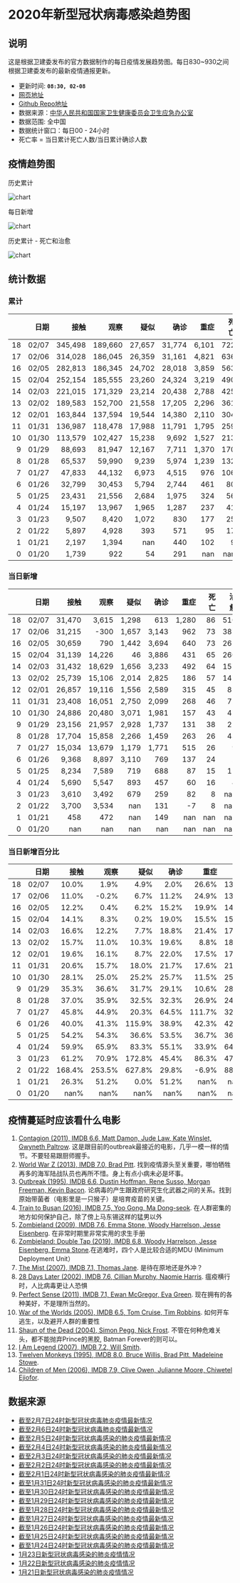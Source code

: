 
# 2020年新型冠状病毒感染趋势图

## 说明

这是根据卫建委发布的官方数据制作的每日疫情发展趋势图。每日830~930之间根据卫建委发布的最新疫情通报更新。

- 更新时间: **`08:30, 02-08`**
- [网页地址](https://zire.github.io/pandemic2020/)
- [Github Repo地址](https://github.com/zire/pandemic2020)
- 数据来源：[中华人民共和国国家卫生健康委员会卫生应急办公室](http://www.nhc.gov.cn/)
- 数据范围: 全中国
- 数据统计窗口：每日00 - 24小时
- 死亡率 = 当日累计死亡人数/当日累计确诊人数

## 疫情趋势图

历史累计

![chart](charts/chart_big_4_ltd.png)

每日新增

![chart](charts/chart_big_4_net_new.png)

历史累计 - 死亡和治愈

![chart](charts/chart_DnC_LTD.png)

## 统计数据

### 累计

|    |   日期 |    接触 |    观察 |   疑似 |   确诊 |   重症 |   死亡 |   治愈 |
|---:|-------:|--------:|--------:|-------:|-------:|-------:|-------:|-------:|
| 18 |  02/07 | 345,498 | 189,660 | 27,657 | 31,774 |  6,101 |    722 |  2,050 |
| 17 |  02/06 | 314,028 | 186,045 | 26,359 | 31,161 |  4,821 |    636 |  1,540 |
| 16 |  02/05 | 282,813 | 186,345 | 24,702 | 28,018 |  3,859 |    563 |  1,153 |
| 15 |  02/04 | 252,154 | 185,555 | 23,260 | 24,324 |  3,219 |    490 |    892 |
| 14 |  02/03 | 221,015 | 171,329 | 23,214 | 20,438 |  2,788 |    425 |    632 |
| 13 |  02/02 | 189,583 | 152,700 | 21,558 | 17,205 |  2,296 |    361 |    475 |
| 12 |  02/01 | 163,844 | 137,594 | 19,544 | 14,380 |  2,110 |    304 |    328 |
| 11 |  01/31 | 136,987 | 118,478 | 17,988 | 11,791 |  1,795 |    259 |    243 |
| 10 |  01/30 | 113,579 | 102,427 | 15,238 |  9,692 |  1,527 |    213 |    171 |
|  9 |  01/29 |  88,693 |  81,947 | 12,167 |  7,711 |  1,370 |    170 |    124 |
|  8 |  01/28 |  65,537 |  59,990 |  9,239 |  5,974 |  1,239 |    132 |    103 |
|  7 |  01/27 |  47,833 |  44,132 |  6,973 |  4,515 |    976 |    106 |     60 |
|  6 |  01/26 |  32,799 |  30,453 |  5,794 |  2,744 |    461 |     80 |     51 |
|  5 |  01/25 |  23,431 |  21,556 |  2,684 |  1,975 |    324 |     56 |     49 |
|  4 |  01/24 |  15,197 |  13,967 |  1,965 |  1,287 |    237 |     41 |     38 |
|  3 |  01/23 |   9,507 |   8,420 |  1,072 |    830 |    177 |     25 |     34 |
|  2 |  01/22 |   5,897 |   4,928 |    393 |    571 |     95 |     17 |    nan |
|  1 |  01/21 |   2,197 |   1,394 |    nan |    440 |    102 |      9 |    nan |
|  0 |  01/20 |   1,739 |     922 |     54 |    291 |    nan |    nan |    nan |

### 当日新增

|    |   日期 |   接触 |   观察 |   疑似 |   确诊 |   重症 |   死亡 |   治愈 |
|---:|-------:|-------:|-------:|-------:|-------:|-------:|-------:|-------:|
| 18 |  02/07 | 31,470 |  3,615 |  1,298 |    613 |  1,280 |     86 |    510 |
| 17 |  02/06 | 31,215 |   -300 |  1,657 |  3,143 |    962 |     73 |    387 |
| 16 |  02/05 | 30,659 |    790 |  1,442 |  3,694 |    640 |     73 |    261 |
| 15 |  02/04 | 31,139 | 14,226 |     46 |  3,886 |    431 |     65 |    260 |
| 14 |  02/03 | 31,432 | 18,629 |  1,656 |  3,233 |    492 |     64 |    157 |
| 13 |  02/02 | 25,739 | 15,106 |  2,014 |  2,825 |    186 |     57 |    147 |
| 12 |  02/01 | 26,857 | 19,116 |  1,556 |  2,589 |    315 |     45 |     85 |
| 11 |  01/31 | 23,408 | 16,051 |  2,750 |  2,099 |    268 |     46 |     72 |
| 10 |  01/30 | 24,886 | 20,480 |  3,071 |  1,981 |    157 |     43 |     47 |
|  9 |  01/29 | 23,156 | 21,957 |  2,928 |  1,737 |    131 |     38 |     21 |
|  8 |  01/28 | 17,704 | 15,858 |  2,266 |  1,459 |    263 |     26 |     43 |
|  7 |  01/27 | 15,034 | 13,679 |  1,179 |  1,771 |    515 |     26 |      9 |
|  6 |  01/26 |  9,368 |  8,897 |  3,110 |    769 |    137 |     24 |      2 |
|  5 |  01/25 |  8,234 |  7,589 |    719 |    688 |     87 |     15 |     11 |
|  4 |  01/24 |  5,690 |  5,547 |    893 |    457 |     60 |     16 |      4 |
|  3 |  01/23 |  3,610 |  3,492 |    679 |    259 |     82 |      8 |    nan |
|  2 |  01/22 |  3,700 |  3,534 |    nan |    131 |     -7 |      8 |    nan |
|  1 |  01/21 |    458 |    472 |    nan |    149 |    nan |    nan |    nan |
|  0 |  01/20 |    nan |    nan |    nan |    nan |    nan |    nan |    nan |

### 当日新增百分比

|    |   日期 |   接触 |   观察 |   疑似 |   确诊 |   重症 |   死亡 |   治愈 |
|---:|-------:|-------:|-------:|-------:|-------:|-------:|-------:|-------:|
| 18 |  02/07 |  10.0% |   1.9% |   4.9% |   2.0% |  26.6% |  13.5% |  33.1% |
| 17 |  02/06 |  11.0% |  -0.2% |   6.7% |  11.2% |  24.9% |  13.0% |  33.6% |
| 16 |  02/05 |  12.2% |   0.4% |   6.2% |  15.2% |  19.9% |  14.9% |  29.3% |
| 15 |  02/04 |  14.1% |   8.3% |   0.2% |  19.0% |  15.5% |  15.3% |  41.1% |
| 14 |  02/03 |  16.6% |  12.2% |   7.7% |  18.8% |  21.4% |  17.7% |  33.1% |
| 13 |  02/02 |  15.7% |  11.0% |  10.3% |  19.6% |   8.8% |  18.8% |  44.8% |
| 12 |  02/01 |  19.6% |  16.1% |   8.7% |  22.0% |  17.5% |  17.4% |  35.0% |
| 11 |  01/31 |  20.6% |  15.7% |  18.0% |  21.7% |  17.6% |  21.6% |  42.1% |
| 10 |  01/30 |  28.1% |  25.0% |  25.2% |  25.7% |  11.5% |  25.3% |  37.9% |
|  9 |  01/29 |  35.3% |  36.6% |  31.7% |  29.1% |  10.6% |  28.8% |  20.4% |
|  8 |  01/28 |  37.0% |  35.9% |  32.5% |  32.3% |  26.9% |  24.5% |  71.7% |
|  7 |  01/27 |  45.8% |  44.9% |  20.3% |  64.5% | 111.7% |  32.5% |  17.6% |
|  6 |  01/26 |  40.0% |  41.3% | 115.9% |  38.9% |  42.3% |  42.9% |   4.1% |
|  5 |  01/25 |  54.2% |  54.3% |  36.6% |  53.5% |  36.7% |  36.6% |  28.9% |
|  4 |  01/24 |  59.9% |  65.9% |  83.3% |  55.1% |  33.9% |  64.0% |  11.8% |
|  3 |  01/23 |  61.2% |  70.9% | 172.8% |  45.4% |  86.3% |  47.1% |   nan% |
|  2 |  01/22 | 168.4% | 253.5% | 627.8% |  29.8% |  -6.9% |  88.9% |   nan% |
|  1 |  01/21 |  26.3% |  51.2% |   0.0% |  51.2% |   nan% |   nan% |   nan% |
|  0 |  01/20 |   nan% |   nan% |   nan% |   nan% |   nan% |   nan% |   nan% |

## 疫情蔓延时应该看什么电影

1. [Contagion (2011), IMDB 6.6, Matt Damon, Jude Law, Kate Winslet, Gwyneth Paltrow](https://www.imdb.com/title/tt1598778/). 这是跟目前的outbreak最接近的电影，几乎一模一样的情节。不要轻易跟厨师握手。
2. [World War Z (2013), IMDB 7.0, Brad Pitt](https://www.imdb.com/title/tt0816711/). 找到疫情源头至关重要，哪怕牺牲再多的海军陆战队员也再所不惜。身上有点小病未必是坏事。
3. [Outbreak (1995), IMDB 6.6, Dustin Hoffman, Rene Susso, Morgan Freeman, Kevin Bacon](https://www.imdb.com/title/tt0114069/). 论病毒的产生跟政府研究生化武器之间的关系。找到原始带菌者（电影里是一只猴子）是培育疫苗的关键。
4. [Train to Busan (2016), IMDB 7.5, Yoo Gong, Ma Dong-seok](https://www.imdb.com/title/tt5700672/). 在人群密集的地方如何保护自己，除了傍上马东锡这样的猛男以外
5. [Zombieland (2009), IMDB 7.6, Emma Stone, Woody Harrelson, Jesse Eisenberg](https://www.imdb.com/title/tt1156398/). 在非常时期里非常实用的求生手册
6. [Zombieland: Double Tap (2019), IMDB 6.8, Woody Harrelson, Jesse Eisenberg, Emma Stone](https://www.imdb.com/title/tt1560220/).在逃难时，四个人是比较合适的MDU (Minimum Deployment Unit）
7. [The Mist (2007), IMDB 7.1, Thomas Jane](https://www.imdb.com/title/tt0884328/). 是待在原地还是外冲？
8. [28 Days Later (2002), IMDB 7.6, Cillian Murphy, Naomie Harris](https://www.imdb.com/title/tt0289043/). 瘟疫横行时，人比病毒更让人恐惧
9. [Perfect Sense (2011), IMDB 7.1, Ewan McGregor, Eva Green](https://www.imdb.com/title/tt1439572/). 现在拥有的各种美好，不是理所当然的。
10. [War of the Worlds (2005), IMDB 6.5, Tom Cruise, Tim Robbins](https://www.imdb.com/title/tt0407304/). 如何开车逃生，以及避开人群的重要性
11. [Shaun of the Dead (2004), Simon Pegg, Nick Frost](https://www.imdb.com/title/tt0365748/). 不管在何种危难关头，都不能抛弃Prince的黑胶, Batman Forever的则可以。
12. [I Am Legend (2007), IMDB 7.2, Will Smith](https://www.imdb.com/title/tt0480249/). 
13. [Twelven Monkeys (1995), IMDB 8.0, Bruce Willis, Brad Pitt, Madeleine Stowe](https://www.imdb.com/title/tt0114746/). 
14. [Children of Men (2006), IMDB 7.9, Clive Owen, Julianne Moore, Chiwetel Ejiofor](https://www.imdb.com/title/tt0206634/).

## 数据来源

- [截至2月7日24时新型冠状病毒肺炎疫情最新情况](http://www.nhc.gov.cn/xcs/yqtb/202002/6c305f6d70f545d59548ba17d79b8229.shtml)
- [截至2月6日24时新型冠状病毒肺炎疫情最新情况](http://www.nhc.gov.cn/xcs/yqtb/202002/3db09278e3034f289841300ed09bd0e1.shtml)
- [截至2月5日24时新型冠状病毒感染的肺炎疫情最新情况](http://www.nhc.gov.cn/xcs/yqtb/202002/6b1e029fd22c484281cbc5e73dae98fc.shtml)
- [截至2月4日24时新型冠状病毒感染的肺炎疫情最新情况](http://www.nhc.gov.cn/xcs/yqtb/202002/17a03704a99646ffad6807bc806f37a4.shtml)
- [截至2月3日24时新型冠状病毒感染的肺炎疫情最新情况](http://www.nhc.gov.cn/xcs/yqtb/202002/bfebf84fb88248e4a4eba61295e5882b.shtml)
- [截至2月2日24时新型冠状病毒感染的肺炎疫情最新情况](http://www.nhc.gov.cn/xcs/yqfkdt/202002/24a796819bf747bd8b945384517e9a51.shtml)
- [截至2月1日24时新型冠状病毒感染的肺炎疫情最新情况](http://www.nhc.gov.cn/xcs/yqtb/202002/d5c495da742f4739b7f99339c3bd032f.shtml)
- [截至1月31日24时新型冠状病毒感染的肺炎疫情最新情况](http://www.nhc.gov.cn/xcs/yqtb/202002/84faf71e096446fdb1ae44939ba5c528.shtml)
- [截至1月30日24时新型冠状病毒感染的肺炎疫情最新情况](http://www.nhc.gov.cn/xcs/yqtb/202001/a53e6df293cc4ff0b5a16ddf7b6b2b31.shtml)
- [截至1月29日24时新型冠状病毒感染的肺炎疫情最新情况](http://www.nhc.gov.cn/xcs/yqtb/202001/e71bd2e7a0824ca69f87bbf1bef2a3c9.shtml)
- [截至1月28日24时新型冠状病毒感染的肺炎疫情最新情况](http://www.nhc.gov.cn/xcs/yqtb/202001/1c259a68d81d40abb939a0781c1fe237.shtml)
- [截至1月27日24时新型冠状病毒感染的肺炎疫情最新情况](http://www.nhc.gov.cn/xcs/yqtb/202001/ec9fe7ea987d467d9462e7db509079e6.shtml)
- [截至1月26日24时新型冠状病毒感染的肺炎疫情最新情况](http://www.nhc.gov.cn/xcs/yqtb/202001/3882fdcdbfdc4b4fa4e3a829b62d518e.shtml)
- [截至1月25日24时新型冠状病毒感染的肺炎疫情最新情况](http://www.nhc.gov.cn/xcs/yqtb/202001/9614b05a8cac4ffabac10c4502fe517c.shtml)
- [截至1月24日24时新型冠状病毒感染的肺炎疫情最新情况](http://www.nhc.gov.cn/xcs/yqtb/202001/a7cf0437d1324aed9cc1b890b8ee29e6.shtml)
- [1月23日新型冠状病毒感染的肺炎疫情情况](http://www.nhc.gov.cn/xcs/yqtb/202001/5d19a4f6d3154b9fae328918ed2e3c8a.shtml)
- [1月22日新型冠状病毒感染的肺炎疫情情况](http://www.nhc.gov.cn/xcs/yqtb/202001/a3c8b5144067417889d8760254b1a7ca.shtml)
- [1月21日新型冠状病毒感染的肺炎疫情情况](http://www.nhc.gov.cn/xcs/yqtb/202001/930c021cdd1f46dc832fc27e0cc465c8.shtml)
